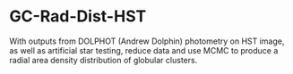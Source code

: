 # GC-Rad-Dist-HST
With outputs from DOLPHOT (Andrew Dolphin) photometry on HST image, as well as artificial star testing, reduce data and use MCMC to produce a radial area density distribution of globular clusters.
